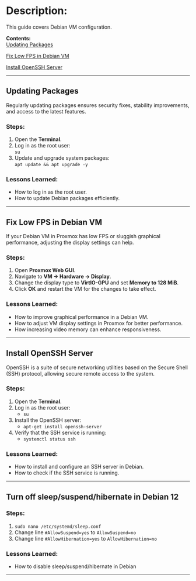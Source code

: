 # Description:  
This guide covers Debian VM configuration.

**Contents:**  
[Updating Packages](https://github.com/sapan322/Raman-Cybersecurity-Portfolio/blob/main/Installation%20Configuration%20%20Guides/Debian%20(Proxmox%20VM)/Configuration.md#updating-packages)  

[Fix Low FPS in Debian VM](https://github.com/sapan322/Raman-Cybersecurity-Portfolio/blob/main/Installation%20Configuration%20%20Guides/Debian%20(Proxmox%20VM)/Configuration.md#fix-low-fps-in-debian-vm)

[Install OpenSSH Server](https://github.com/sapan322/Raman-Cybersecurity-Portfolio/blob/main/Installation%20Configuration%20%20Guides/Debian%20(Proxmox%20VM)/Configuration.md#install-openssh-server)  

---

## Updating Packages  

Regularly updating packages ensures security fixes, stability improvements, and access to the latest features.  

### Steps:  

1. Open the **Terminal**.  
2. Log in as the root user:  
       `su`  
3. Update and upgrade system packages:  
       `apt update && apt upgrade -y`  

### Lessons Learned:  
- How to log in as the root user.  
- How to update Debian packages efficiently.  

---


## Fix Low FPS in Debian VM  

If your Debian VM in Proxmox has low FPS or sluggish graphical performance, adjusting the display settings can help.  

### Steps:  

1. Open **Proxmox Web GUI**.  
2. Navigate to **VM → Hardware → Display**.  
3. Change the display type to **VirtIO-GPU** and set **Memory to 128 MiB**.  
4. Click **OK** and restart the VM for the changes to take effect.  

### Lessons Learned:  
- How to improve graphical performance in a Debian VM.  
- How to adjust VM display settings in Proxmox for better performance.  
- How increasing video memory can enhance responsiveness.

---

## Install OpenSSH Server  

OpenSSH is a suite of secure networking utilities based on the Secure Shell (SSH) protocol, allowing secure remote access to the system.  

### Steps:  

1. Open the **Terminal**.  
2. Log in as the root user:  
   - `su`  
3. Install the OpenSSH server:  
   - `apt-get install openssh-server`  
4. Verify that the SSH service is running:  
   - `systemctl status ssh`  

### Lessons Learned:  
- How to install and configure an SSH server in Debian.  
- How to check if the SSH service is running.  

---

## Turn off sleep/suspend/hibernate in Debian 12

### Steps:  
1. `sudo nano /etc/systemd/sleep.conf`
2. Change line `#AllowSuspend=yes` to `AllowSuspend=no`
3. Change line `#AllowHibernation=yes` to `AllowHibernation=no`

### Lessons Learned:  
- How to disable sleep/suspend/hibernate in Debian

---
